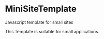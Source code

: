 # MiniSiteTemplate
 Javascript template for small sites
 
 This Template is suitable for small applications.
